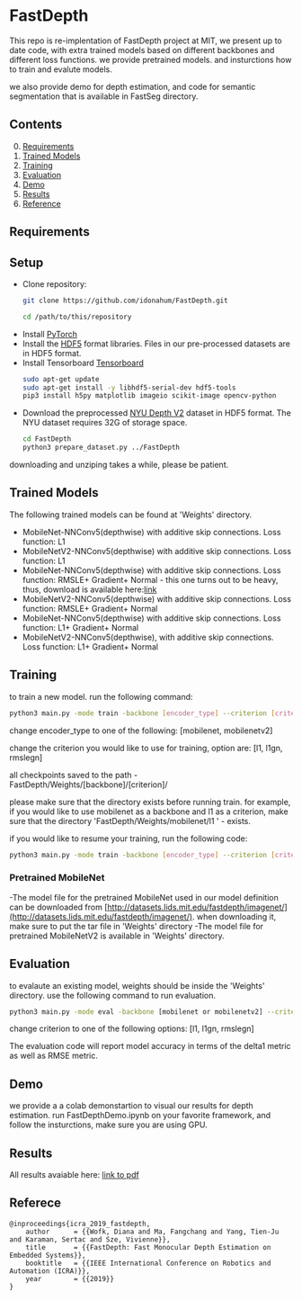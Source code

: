 FastDepth
============================

This repo is re-implentation of FastDepth project at MIT, we present up to date code, with extra trained models based on different backbones and different loss functions. we provide pretrained models. and insturctions how to train and evalute models.

we also provide demo for depth estimation, and code for semantic segmentation that is available in FastSeg directory.



## Contents
0. [Requirements](#requirements)
0. [Trained Models](#trained-models)
0. [Training](#training)
0. [Evaluation](#evaluation)
0. [Demo](#demo)
0. [Results](#results)
0. [Reference](#reference)

## Requirements
## Setup

 - Clone repository:
    ```bash
    git clone https://github.com/idonahum/FastDepth.git
   
    cd /path/to/this/repository
    ```
- Install [PyTorch](https://pytorch.org/)
- Install the [HDF5](https://en.wikipedia.org/wiki/Hierarchical_Data_Format) format libraries. Files in our pre-processed datasets are in HDF5 format.
- Install Tensorboard [Tensorboard](https://pypi.org/project/tensorboard)
  ```bash
  sudo apt-get update
  sudo apt-get install -y libhdf5-serial-dev hdf5-tools
  pip3 install h5py matplotlib imageio scikit-image opencv-python
  ```
- Download the preprocessed [NYU Depth V2](http://cs.nyu.edu/~silberman/datasets/nyu_depth_v2.html) dataset in HDF5 format. The NYU dataset requires 32G of storage space.
	```bash
	cd FastDepth
	python3 prepare_dataset.py ../FastDepth
	```
downloading and unziping takes a while, please be patient.
## Trained Models ##
  The following trained models can be found at 'Weights' directory.
  - MobileNet-NNConv5(depthwise) with additive skip connections. Loss function: L1
  - MobileNetV2-NNConv5(depthwise) with additive skip connections. Loss function: L1
  - MobileNet-NNConv5(depthwise) with additive skip connections. Loss function: RMSLE+ Gradient+ Normal - this one turns out to be heavy, thus, download is available here:[link](https://drive.google.com/file/d/1HXClRN7_nQvfTQahpOIUPGc-RZhRluhX/view?usp=sharing)
  - MobileNetV2-NNConv5(depthwise) with additive skip connections. Loss function: RMSLE+ Gradient+ Normal
  - MobileNet-NNConv5(depthwise) with additive skip connections. Loss function: L1+ Gradient+ Normal
  - MobileNetV2-NNConv5(depthwise), with additive skip connections. Loss function: L1+ Gradient+ Normal

## Training ##
to train a new model. run the following command:
```bash
python3 main.py -mode train -backbone [encoder_type] --criterion [criterion] --gpu True
```
change encoder_type to one of the following: [mobilenet, mobilenetv2]

change the criterion you would like to use for training, option are: [l1, l1gn, rmslegn]

all checkpoints saved to the path - FastDepth/Weights/[backbone]/[criterion]/

please make sure that the directory exists before running train. for example, if you would like to use mobilenet as a backbone and l1 as a criterion, make sure that the directory 'FastDepth/Weights/mobilenet/l1 ' - exists.

if you would like to resume your training, run the following code:
```bash
python3 main.py -mode train -backbone [encoder_type] --criterion [criterion] --gpu True --resume [path_to_checkpoint]
```
### Pretrained MobileNet ###

-The model file for the pretrained MobileNet used in our model definition can be downloaded from [http://datasets.lids.mit.edu/fastdepth/imagenet/](http://datasets.lids.mit.edu/fastdepth/imagenet/).
when downloading it, make sure to put the tar file in 'Weights' directory
-The model file for pretrained MobileNetV2 is available in 'Weights' directory.

## Evaluation ##

to evalaute an existing model, weights should be inside the 'Weights' directory. use the following command to run evaluation.

```bash
python3 main.py -mode eval -backbone [mobilenet or mobilenetv2] --criterion [criterion] --pretrained [model_weights_filename] --gpu True
```
change criterion to one of the following options: [l1, l1gn, rmslegn]

The evaluation code will report model accuracy in terms of the delta1 metric as well as RMSE metric.

## Demo
we provide a a colab demonstartion to visual our results for depth estimation.
run FastDepthDemo.ipynb on your favorite framework, and follow the insturctions, make sure you are using GPU.

## Results

All results avaiable here: [link to pdf](https://drive.google.com/file/d/1Ws-wl00jpNyFQzDz-7gIQf0yQPuOQLur/view?usp=sharing)

## Referece

	@inproceedings{icra_2019_fastdepth,
		author      = {{Wofk, Diana and Ma, Fangchang and Yang, Tien-Ju and Karaman, Sertac and Sze, Vivienne}},
		title       = {{FastDepth: Fast Monocular Depth Estimation on Embedded Systems}},
		booktitle   = {{IEEE International Conference on Robotics and Automation (ICRA)}},
		year        = {{2019}}
	}
